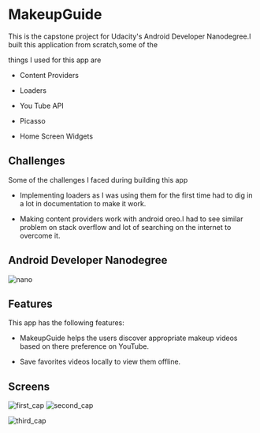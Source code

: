 # MakeupGuide
This is the capstone project for Udacity's Android Developer Nanodegree.I built this application from scratch,some of the

things I used for this app are

* Content Providers

* Loaders

* You Tube API

* Picasso

* Home Screen Widgets

## Challenges

Some of the challenges I faced during building this app

* Implementing loaders as I was using them for the first time had to dig in a lot in documentation to make it work.

* Making content providers work with android oreo.I had to see  similar problem on stack overflow and lot of searching on the internet to overcome it.
 

## Android Developer Nanodegree

![nano](https://user-images.githubusercontent.com/16161998/38155684-d812c34c-342d-11e8-8c81-33aa240a899b.png)

## Features

This app has the following features:

* MakeupGuide helps the users discover appropriate makeup videos based on there preference on YouTube.

* Save favorites videos locally to view them offline.


## Screens

![first_cap](https://user-images.githubusercontent.com/16161998/40963300-eea30d0c-685c-11e8-8869-911e09ce6087.png)                                                  ![second_cap](https://user-images.githubusercontent.com/16161998/40963394-402fcd40-685d-11e8-9b26-cc1958030924.png)

![third_cap](https://user-images.githubusercontent.com/16161998/40963331-0d9c0362-685d-11e8-93bd-5b9e23c43acc.png)




